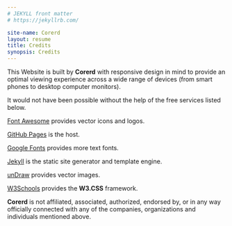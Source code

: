 ```yaml
---
# JEKYLL front matter
# https://jekyllrb.com/

site-name: Corerd
layout: resume
title: Credits
synopsis: Credits
---
```

This Website is built by **Corerd** with responsive design in mind
to provide an optimal viewing experience across a wide range of devices
(from smart phones to desktop computer monitors).

It would not have been possible without the help of the free services
listed below.

[Font Awesome](https://fontawesome.com/) provides vector icons and logos.

[GitHub Pages](https://pages.github.com/) is the host.

[Google Fonts](https://fonts.google.com/) provides more text fonts.

[Jekyll](https://jekyllrb.com/) is the static site generator and template engine.

[unDraw](https://undraw.co/) provides vector images.

[W3Schools](https://www.w3schools.com/w3css/default.asp) provides the
**W3.CSS** framework.

**Corerd** is not affiliated, associated, authorized, endorsed by, or in any way
officially connected with any of the companies, organizations and individuals
mentioned above.
